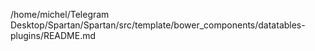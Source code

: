 /home/michel/Telegram Desktop/Spartan/Spartan/src/template/bower_components/datatables-plugins/README.md